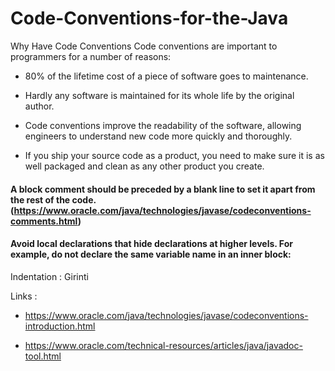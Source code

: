 # Code-Conventions-for-the-Java

Why Have Code Conventions
Code conventions are important to programmers for a number of reasons:

- 80% of the lifetime cost of a piece of software goes to maintenance.

- Hardly any software is maintained for its whole life by the original author.

- Code conventions improve the readability of the software, allowing engineers to understand new code more quickly and thoroughly.

- If you ship your source code as a product, you need to make sure it is as well packaged and clean as any other product you create.


#### A block comment should be preceded by a blank line to set it apart from the rest of the code. (https://www.oracle.com/java/technologies/javase/codeconventions-comments.html)

#### Avoid local declarations that hide declarations at higher levels. For example, do not declare the same variable name in an inner block:








 Indentation : Girinti




Links : 

- https://www.oracle.com/java/technologies/javase/codeconventions-introduction.html

- https://www.oracle.com/technical-resources/articles/java/javadoc-tool.html
